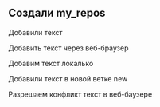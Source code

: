 ﻿## Создали my_repos

Добавили текст

Добавить текст через веб-браузер


Добавим текст локалько 

Добавили текст в новой ветке new

Разрешаем конфликт текст в веб-баузере 
